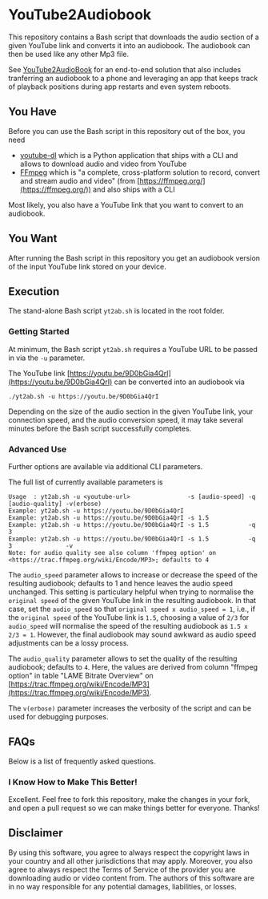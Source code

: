 # YouTube2Audiobook

This repository contains a Bash script that downloads the audio section of a given YouTube link and converts it into an audiobook. The audiobook can then be used like any other Mp3 file.

See [YouTube2AudioBook](https://www.how-hard-can-it.be/) for an end-to-end solution that also includes tranferring an audiobook to a phone and leveraging an app that keeps track of playback positions during app restarts and even system reboots.


## You Have

Before you can use the Bash script in this repository out of the box, you need

 - [youtube-dl](https://youtube-dl.org/) which is a Python application that ships with a CLI and allows to download audio and video from YouTube
 - [FFmpeg](https://ffmpeg.org/) which is "a complete, cross-platform solution to record, convert and stream audio and video" (from [https://ffmpeg.org/](https://ffmpeg.org/)) and also ships with a CLI

Most likely, you also have a YouTube link that you want to convert to an audiobook.


## You Want

After running the Bash script in this repository you get an audiobook version of the input YouTube link stored on your device.


## Execution

The stand-alone Bash script `yt2ab.sh` is located in the root folder.

### Getting Started

At minimum, the Bash script `yt2ab.sh` requires a YouTube URL to be passed in via the `-u` parameter.

The YouTube link [https://youtu.be/9D0bGia4QrI](https://youtu.be/9D0bGia4QrI) can be converted into an audiobook via
```
./yt2ab.sh -u https://youtu.be/9D0bGia4QrI
```
Depending on the size of the audio section in the given YouTube link, your connection speed, and the audio conversion speed, it may take several minutes before the Bash script successfully completes.

### Advanced Use

Further options are available via additional CLI parameters.

The full list of currently available parameters is
```
Usage  : yt2ab.sh -u <youtube-url>                -s [audio-speed] -q [audio-quality] -v(erbose)
Example: yt2ab.sh -u https://youtu.be/9D0bGia4QrI
Example: yt2ab.sh -u https://youtu.be/9D0bGia4QrI -s 1.5
Example: yt2ab.sh -u https://youtu.be/9D0bGia4QrI -s 1.5           -q 3
Example: yt2ab.sh -u https://youtu.be/9D0bGia4QrI -s 1.5           -q 3               -v
Note: for audio quality see also column 'ffmpeg option' on <https://trac.ffmpeg.org/wiki/Encode/MP3>; defaults to 4
```

The `audio_speed` parameter allows to increase or decrease the speed of the resulting audiobook; defaults to 1 and hence leaves the audio speed unchanged. This setting is particulary helpful when trying to normalise the `original speed` of the given YouTube link in the resulting audiobook. In that case, set the `audio_speed` so that `original speed x audio_speed = 1`, i.e., if the `original speed` of the YouTube link is `1.5`, choosing a value of `2/3` for `audio_speed` will normalise the speed of the resulting audiobook as `1.5 x 2/3 = 1`. However, the final audiobook may sound awkward as audio speed adjustments can be a lossy process.

The `audio_quality` parameter allows to set the quality of the resulting audiobook; defaults to `4`. Here, the values are derived from column "ffmpeg option" in table "LAME Bitrate Overview" on [https://trac.ffmpeg.org/wiki/Encode/MP3](https://trac.ffmpeg.org/wiki/Encode/MP3).

The `v(erbose)` parameter increases the verbosity of the script and can be used for debugging purposes.


## FAQs

Below is a list of frequently asked questions.

### I Know How to Make This Better!

Excellent. Feel free to fork this repository, make the changes in your fork, and open a pull request so we can make things better for everyone. Thanks!


## Disclaimer

By using this software, you agree to always respect the copyright laws in your country and all other jurisdictions that may apply. Moreover, you also agree to always respect the Terms of Service of the provider you are downloading audio or video content from. The authors of this software are in no way responsible for any potential damages, liabilities, or losses.

